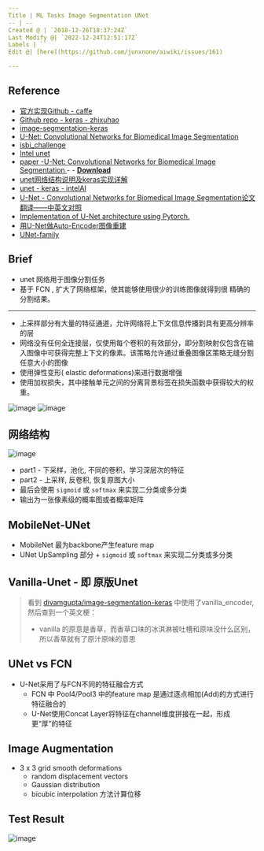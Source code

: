```yaml
---
Title | ML Tasks Image Segmentation UNet
-- | --
Created @ | `2018-12-26T18:37:24Z`
Last Modify @| `2022-12-24T12:51:17Z`
Labels | ``
Edit @| [here](https://github.com/junxnone/aiwiki/issues/161)

---
```

## Reference

- [官方实现Github - caffe](https://github.com/lmb-freiburg/Unet-Segmentation)
- [Github repo - keras - zhixuhao](https://github.com/zhixuhao/unet)
- [image-segmentation-keras](https://github.com/divamgupta/image-segmentation-keras)
- [U-Net: Convolutional Networks for Biomedical Image Segmentation](https://lmb.informatik.uni-freiburg.de/people/ronneber/u-net/)
- [isbi_challenge](http://brainiac2.mit.edu/isbi_challenge/)
- [Intel unet](https://github.com/IntelAI/unet/tree/master/single-node)
- [paper -U-Net: Convolutional Networks for Biomedical Image Segmentation ](https://arxiv.org/pdf/1505.04597.pdf) - - [**Download**](https://github.com/junxnone/tech-io/files/3895234/U-Net.Convolutional.Networks.for.Biomedical.Image.Segmentation.pdf)
- [unet网络结构说明及keras实现详解](https://blog.csdn.net/weixin_38193906/article/details/83787569)
- [unet - keras - intelAI](https://github.com/IntelAI/unet)
- [U-Net - Convolutional Networks for Biomedical Image Segmentation论文翻译——中英文对照](http://noahsnail.com/2019/05/13/2019-05-13-U-Net-Convolutional%20Networks%20for%20Biomedical%20Image%20Segmentation%E8%AE%BA%E6%96%87%E7%BF%BB%E8%AF%91%E2%80%94%E2%80%94%E4%B8%AD%E8%8B%B1%E6%96%87%E5%AF%B9%E7%85%A7/)
- [Implementation of U-Net architecture using Pytorch.](https://github.com/jakeoung/Unet_pytorch)
- [用U-Net做Auto-Encoder图像重建](https://zhuanlan.zhihu.com/p/47125912)
- [UNet-family](https://github.com/ShawnBIT/UNet-family)

## Brief
- unet 网络用于图像分割任务
- 基于 FCN , 扩大了网络框架，使其能够使用很少的训练图像就得到很 精确的分割结果。

---
- 上采样部分有大量的特征通道，允许网络将上下文信息传播到具有更高分辨率的层
- 网络没有任何全连接层，仅使用每个卷积的有效部分，即分割映射仅包含在输入图像中可获得完整上下文的像素。该策略允许通过重叠图像区策略无缝分割任意大小的图像
- 使用弹性变形( elastic deformations)来进行数据增强
- 使用加权损失，其中接触单元之间的分离背景标签在损失函数中获得较大的权重。

![image](https://user-images.githubusercontent.com/2216970/69695757-62a3a300-1118-11ea-8951-0c63a3da4a26.png)
![image](https://user-images.githubusercontent.com/2216970/69695772-73ecaf80-1118-11ea-89f2-4a61468e2ee8.png)
## 网络结构
![image](https://user-images.githubusercontent.com/2216970/69695723-50296980-1118-11ea-8a29-f3f9174aff65.png)
- part1 - 下采样，池化, 不同的卷积，学习深层次的特征
- part2 - 上采样, 反卷积, 恢复原图大小 
- 最后会使用 `sigmoid` 或 `softmax` 来实现二分类或多分类
- 输出为一张像素级的概率图或者概率矩阵


## MobileNet-UNet
- MobileNet 最为backbone产生feature map
- UNet  UpSampling 部分 + `sigmoid` 或 `softmax` 来实现二分类或多分类


## Vanilla-Unet - 即 原版Unet

> 看到 [divamgupta/image-segmentation-keras](https://github.com/divamgupta/image-segmentation-keras/blob/master/keras_segmentation/models/basic_models.py) 中使用了vanilla_encoder, 然后查到一个英文梗：
> - vanilla 的原意是香草，而香草口味的冰淇淋被吐槽和原味没什么区别，所以香草就有了原汁原味的意思

## UNet vs FCN
- U-Net采用了与FCN不同的特征融合方式
  - FCN 中 Pool4/Pool3 中的feature map 是通过逐点相加(Add)的方式进行特征融合的
  - U-Net使用Concat Layer将特征在channel维度拼接在一起，形成更“厚”的特征

## Image Augmentation
- 3 x 3 grid smooth deformations
  - random displacement vectors
  - Gaussian distribution
  - bicubic interpolation 方法计算位移

## Test Result
![image](https://user-images.githubusercontent.com/2216970/70588732-a7473800-1c08-11ea-9b49-8c714e7c2336.png)

